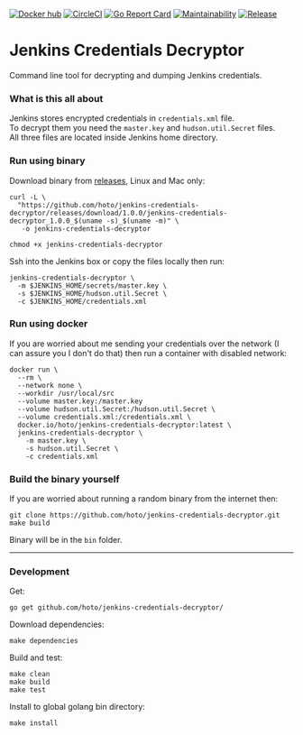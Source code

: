 [![Docker hub](https://images.microbadger.com/badges/image/hoto/jenkins-credentials-decryptor.svg)](https://microbadger.com/images/hoto/jenkins-credentials-decryptor "Get your own image badge on microbadger.com")
[![CircleCI](https://circleci.com/gh/hoto/jenkins-credentials-decryptor/tree/master.svg?style=svg)](https://circleci.com/gh/hoto/jenkins-credentials-decryptor/tree/master)
[![Go Report Card](https://goreportcard.com/badge/github.com/hoto/jenkins-credentials-decryptor)](https://goreportcard.com/report/github.com/hoto/jenkins-credentials-decryptor)
[![Maintainability](https://api.codeclimate.com/v1/badges/27f61a82b9a5589f1a07/maintainability)](https://codeclimate.com/github/hoto/jenkins-credentials-decryptor/maintainability)
[![Release](https://img.shields.io/github/release/hoto/jenkins-credentials-decryptor.svg?style=flat-square)](https://github.com/hoto/jenkins-credentials-decryptor/releases/latest)
# Jenkins Credentials Decryptor

Command line tool for decrypting and dumping Jenkins credentials.

### What is this all about

Jenkins stores encrypted credentials in `credentials.xml` file.  
To decrypt them you need the `master.key` and `hudson.util.Secret` files.  
All three files are located inside Jenkins home directory.

### Run using binary

Download binary from [releases](https://github.com/hoto/jenkins-credentials-decryptor/releases), Linux and Mac only:

    curl -L \
      "https://github.com/hoto/jenkins-credentials-decryptor/releases/download/1.0.0/jenkins-credentials-decryptor_1.0.0_$(uname -s)_$(uname -m)" \
       -o jenkins-credentials-decryptor

    chmod +x jenkins-credentials-decryptor

Ssh into the Jenkins box or copy the files locally then run:

    jenkins-credentials-decryptor \
      -m $JENKINS_HOME/secrets/master.key \
      -s $JENKINS_HOME/hudson.util.Secret \
      -c $JENKINS_HOME/credentials.xml 
### Run using docker
    
If you are worried about me sending your credentials over the network (I can assure you I don't do that) 
then run a container with disabled network:

    docker run \
      --rm \
      --network none \
      --workdir /usr/local/src
      --volume master.key:/master.key
      --volume hudson.util.Secret:/hudson.util.Secret \
      --volume credentials.xml:/credentials.xml \
      docker.io/hoto/jenkins-credentials-decryptor:latest \
      jenkins-credentials-decryptor \
        -m master.key \
        -s hudson.util.Secret \
        -c credentials.xml 
      
### Build the binary yourself

If you are worried about running a random binary from the internet then:

    git clone https://github.com/hoto/jenkins-credentials-decryptor.git
    make build
    
Binary will be in the `bin` folder.

---
 
### Development

Get:

    go get github.com/hoto/jenkins-credentials-decryptor/

Download dependencies:

    make dependencies

Build and test:

    make clean
    make build
    make test

Install to global golang bin directory:

    make install

